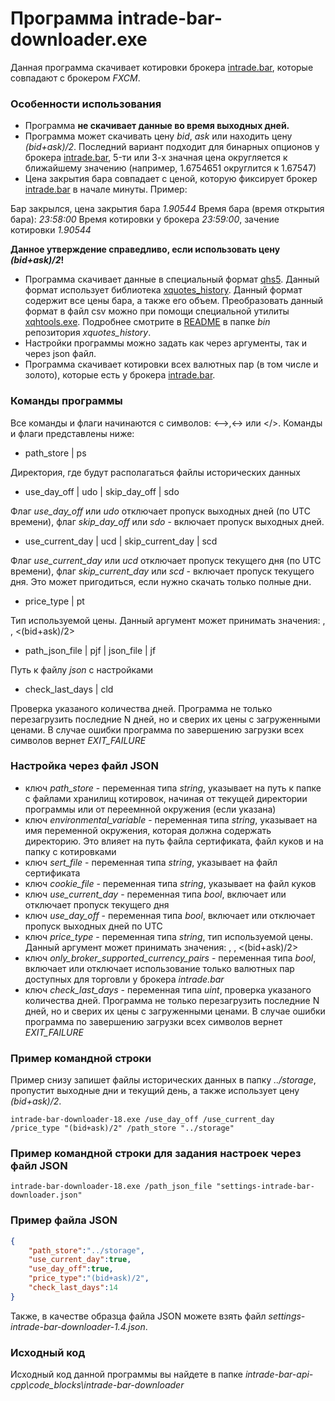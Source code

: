 # Программа intrade-bar-downloader.exe

Данная программа скачивает котировки брокера [intrade.bar](https://intrade.bar/), которые совпадают с брокером *FXCM*.

### Особенности использования

* Программа **не скачивает данные во время выходных дней.**
* Программа может скачивать цену *bid*, *ask* или находить цену *(bid+ask)/2*. Последний вариант подходит для бинарных опционов у брокера [intrade.bar](https://intrade.bar/), 5-ти или 3-х значная цена округляется к ближайшему значению (например, 1.6754651 округлится к 1.67547)
* Цена закрытия бара совпадает с ценой, которую фиксирует брокер [intrade.bar](https://intrade.bar/) в начале минуты. Пример:

Бар закрылся, цена закрытия бара *1.90544*
Время бара (время открытия бара): *23:58:00*
Время котировки у брокера *23:59:00*, зачение котировки *1.90544*

**Данное утверждение справедливо, если использовать цену *(bid+ask)/2*!**

* Программа скачивает данные в специальный формат [qhs5](https://github.com/NewYaroslav/xquotes_history). Данный формат использует библиотека [xquotes_history](https://github.com/NewYaroslav/xquotes_history). 
Данный формат содержит все цены бара, а также его объем. Преобразовать данный формат в файл csv можно при помощи специальной утилиты [xqhtools.exe](https://github.com/NewYaroslav/xquotes_history/tree/master/bin). Подробнее смотрите в [README](https://github.com/NewYaroslav/xquotes_history/blob/master/bin/README.md) в  папке *bin* репозитория *xquotes_history*.
* Настройки программы можно задать как через аргументы, так и через json файл.
* Программа скачивает котировки всех валютных пар (в том числе и золото), которые есть у брокера [intrade.bar](https://intrade.bar/).

### Команды программы

Все команды и флаги начинаются с символов: <-->,<-> или </>. 
Команды и флаги представлены ниже:

* path_store | ps

Директория, где будут располагаться файлы исторических данных

* use_day_off | udo | skip_day_off | sdo

Флаг *use_day_off* или *udo* отключает пропуск выходных дней (по UTC времени), флаг *skip_day_off* или *sdo* - включает пропуск выходных дней.

* use_current_day | ucd | skip_current_day | scd

Флаг *use_current_day* или *ucd* отключает пропуск текущего дня (по UTC времени), флаг *skip_current_day* или *scd* - включает пропуск текущего дня.
Это может пригодиться, если нужно скачать только полные дни.

* price_type | pt

Тип используемой цены. Данный аргумент может принимать значения: <bid>, <ask>, <(bid+ask)/2>

* path_json_file | pjf | json_file | jf

Путь к файлу *json* с настройками

* check_last_days | cld

Проверка указаного количества дней. Программа не только перезагрузить последние N дней, но и сверих их цены с загруженными ценами.
В случае ошибки программа по завершению загрузки всех символов вернет *EXIT_FAILURE*

### Настройка через файл JSON

* ключ *path_store* - переменная типа *string*, указывает на путь к папке с файлами хранилищ котировок, начиная от текущей директории программы или от переемнной окружения (если указана)
* ключ *environmental_variable* - переменная типа *string*, указывает на имя переменной окружения, которая должна содержать директорию. Это влияет на путь файла сертификата, файл куков и на папку с котировками
* ключ *sert_file* - переменная типа *string*, указывает на файл сертификата
* ключ *cookie_file* - переменная типа *string*, указывает на файл куков
* ключ *use_current_day* - переменная типа *bool*, включает или отключает пропуск текущего дня
* ключ *use_day_off* - переменная типа *bool*, включает или отключает пропуск выходных дней по UTC
* ключ *price_type* - переменная типа *string*, тип используемой цены. Данный аргумент может принимать значения: <bid>, <ask>, <(bid+ask)/2>
* ключ *only_broker_supported_currency_pairs* - переменная типа *bool*, включает или отключает использование только валютных пар доступных для торговли у брокера *intrade.bar*
* ключ *check_last_days* - переменная типа *uint*, проверка указаного количества дней. Программа не только перезагрузить последние N дней, но и сверих их цены с загруженными ценами.
В случае ошибки программа по завершению загрузки всех символов вернет *EXIT_FAILURE*

### Пример командной строки

Пример снизу запишет файлы исторических данных в папку *../storage*, пропустит выходные дни и текущий день, а также использует цену *(bid+ask)/2*.

```
intrade-bar-downloader-18.exe /use_day_off /use_current_day /price_type "(bid+ask)/2" /path_store "../storage"
```

### Пример командной строки для задания настроек через файл JSON

```
intrade-bar-downloader-18.exe /path_json_file "settings-intrade-bar-downloader.json"
```

### Пример файла JSON

```json
{
	"path_store":"../storage",
	"use_current_day":true,
	"use_day_off":true,
	"price_type":"(bid+ask)/2",
	"check_last_days":14
}
```

Также, в качестве образца файла JSON можете взять файл *settings-intrade-bar-downloader-1.4.json*.

### Исходный код

Исходный код данной программы вы найдете в папке *intrade-bar-api-cpp\code_blocks\intrade-bar-downloader*
